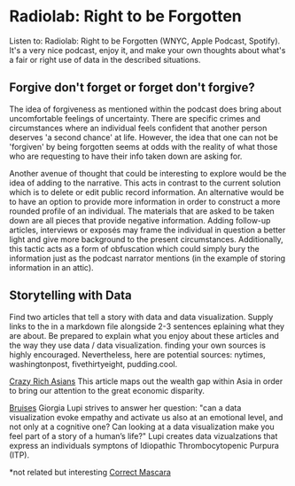 # Radiolab: Right to be Forgotten

Listen to: Radiolab: Right to be Forgotten (WNYC, Apple Podcast, Spotify). It's a very nice podcast, enjoy it, and make your own thoughts about what's a fair or right use of data in the described situations.

## Forgive don't forget or forget don't forgive? 

The idea of forgiveness as mentioned within the podcast does bring about uncomfortable feelings of uncertainty. There are specific crimes and circumstances where an individual feels confident that another person deserves 'a second chance' at life. However, the idea that one can not be 'forgiven' by being forgotten seems at odds with the reality of what those who are requesting to have their info taken down are asking for. 

Another avenue of thought that could be interesting to explore would be the idea of adding to the narrative. This acts in contrast to the current solution which is to delete or edit public record information. An alternative would be to have an option to provide more information in order to construct a more rounded profile of an individual. The materials that are asked to be taken down are all pieces that provide negative information. Adding follow-up articles, interviews or exposés may frame the individual in question a better light and give more background to the present circumstances. Additionally, this tactic acts as a form of obfuscation which could simply bury the information just as the podcast narrator mentions (in the example of storing information in an attic). 

## Storytelling with Data
Find two articles that tell a story with data and data visualization.
Supply links to the in a markdown file alongside 2-3 sentences eplaining what they are about.
Be prepared to explain what you enjoy about these articles and the way they use data / data visualization.
finding your own sources is highly encouraged. Nevertheless, here are potential sources: nytimes, washingtonpost, fivethirtyeight, pudding.cool.

[Crazy Rich Asians](https://multimedia.scmp.com/lifestyle/article/2163738/crazy-rich-asians/index.html)
This article maps out the wealth gap within Asia in order to bring our attention to the great economic disparity.

[Bruises](https://medium.com/@giorgialupi/bruises-the-data-we-dont-see-1fdec00d0036)
Giorgia Lupi strives to answer her question: "can a data visualization evoke empathy and activate us also at an emotional level, and not only at a cognitive one? Can looking at a data visualization make you feel part of a story of a human’s life?"
Lupi creates data vizualzations that express an individuals symptons of Idiopathic Thrombocytopenic Purpura (ITP). 

*not related but interesting
[Correct Mascara](http://www.studioterp.nl/mascaras-a-datavisualization/)
